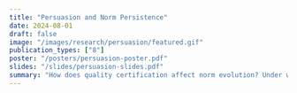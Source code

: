 ```yaml
---
title: "Persuasion and Norm Persistence"
date: 2024-08-01
draft: false
image: "/images/research/persuasion/featured.gif"
publication_types: ["8"]
poster: "/posters/persuasion-poster.pdf"
slides: "/slides/persuasion-slides.pdf"
summary: "How does quality certification affect norm evolution? Under which conditions does it increase consumer welfare?"
---
```

